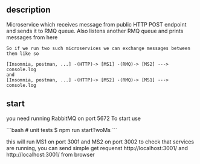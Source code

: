## description
<p>
    Microservice which receives message from public HTTP POST endpoint and sends it to RMQ queue. Also listens another RMQ queue and prints messages from here

    So if we run two such microservices we can exchange messages between them like so

    [Insomnia, postman, ...] -(HTTP)-> [MS1] -(RMQ)-> [MS2] ---> console.log
    and 
    [Insomnia, postman, ...] -(HTTP)-> [MS2] -(RMQ)-> [MS1] ---> console.log
</p>


## start

<p>
    you need running RabbitMQ on port 5672
    To start use
</p>
    ```bash
    # unit tests
    $ npm run startTwoMs
    ```
<p>
    this will run MS1 on port 3001 and MS2 on port 3002
    to check that services are running, you can send simple get requenst http://localhost:3001/ and http://localhost:3001/ from browser
</p>

